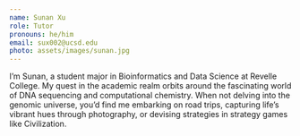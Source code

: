 ```yaml
---
name: Sunan Xu
role: Tutor
pronouns: he/him
email: sux002@ucsd.edu
photo: assets/images/sunan.jpg
---
```

I’m Sunan, a student major in Bioinformatics and Data Science at Revelle College. My quest in the academic realm orbits around the fascinating world of DNA sequencing and computational chemistry. When not delving into the genomic universe, you’d find me embarking on road trips, capturing life’s vibrant hues through photography, or devising strategies in strategy games like Civilization.